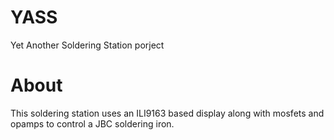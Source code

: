 # YASS
Yet Another Soldering Station porject

# About
This soldering station uses an ILI9163 based display along with mosfets and opamps to control a JBC soldering iron. 
